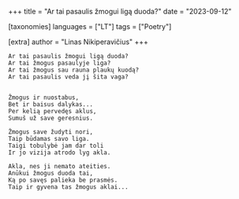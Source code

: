 +++
title = "Ar tai pasaulis žmogui ligą duoda?"
date = "2023-09-12"

[taxonomies]
languages = ["LT"]
tags = ["Poetry"]

[extra]
author = "Linas Nikiperavičius"
+++
```
Ar tai pasaulis žmogui ligą duoda?
Ar tai žmogus pasaulyje liga?
Ar tai žmogus sau rauna plaukų kuodą?
Ar tai pasaulis veda jį šita vaga?
```
<!-- more -->
```

Žmogus ir nuostabus,
Bet ir baisus dalykas...
Per kelią pervedęs aklus,
Sumuš už save geresnius.

Žmogus save žudyti nori,
Taip būdamas savo liga.
Taigi tobulybė jam dar toli
Ir jo vizija atrodo lyg akla.

Akla, nes ji nemato ateities.
Anūkui žmogus duoda tai,
Ką po savęs palieka be prasmės.
Taip ir gyvena tas žmogus aklai...
```
